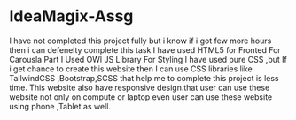 # IdeaMagix-Assg

I have not completed this project fully but i know if i got few more hours then i can defenelty complete this task
I have used HTML5 for Fronted
For Carousla Part I Used OWl JS Library
For Styling I have used pure CSS ,but If i get chance to create this website then I can use CSS libraries like TailwindCSS ,Bootstrap,SCSS that help me to complete this project is less time.
This website also have responsive design.that user can use these website not only on compute or laptop even user can use these website using phone ,Tablet as well.
